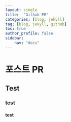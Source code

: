 ```yaml
---
layout: single
title:  "Github PR"
categories: [blog, jekyll]
tag: [blog, jekyll, github]
toc: true
author_profile: false
sidebar:
    nav: "docs"
---
```


# 포스트 PR

## Test

### test

#### test